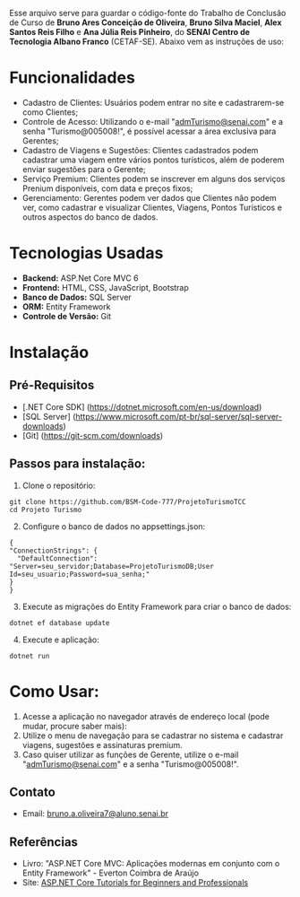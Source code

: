 Esse arquivo serve para guardar o código-fonte do Trabalho de Conclusão de Curso de **Bruno Ares Conceição de Oliveira**, **Bruno Silva Maciel**, **Alex Santos Reis Filho** e **Ana Júlia Reis Pinheiro**, do **SENAI Centro de Tecnologia Albano Franco** (CETAF-SE).
Abaixo vem as instruções de uso:

# Funcionalidades
- Cadastro de Clientes: Usuários podem entrar no site e cadastrarem-se como Clientes;
- Controle de Acesso: Utilizando o e-mail "admTurismo@senai.com" e a senha "Turismo@005008!", é possível acessar a área exclusiva para Gerentes;
- Cadastro de Viagens e Sugestões: Clientes cadastrados podem cadastrar uma viagem entre vários pontos turísticos, além de poderem enviar sugestões para o Gerente;
- Serviço Premium: Clientes podem se inscrever em alguns dos serviços Prenium disponíveis, com data e preços fixos;
- Gerenciamento: Gerentes podem ver dados que Clientes não podem ver, como cadastrar e visualizar Clientes, Viagens, Pontos Turísticos e outros aspectos do banco de dados.

# Tecnologias Usadas
- **Backend:** ASP.Net Core MVC 6
- **Frontend:** HTML, CSS, JavaScript, Bootstrap
- **Banco de Dados:** SQL Server
- **ORM:** Entity Framework
- **Controle de Versão:** Git

# Instalação
## Pré-Requisitos
- [.NET Core SDK] (https://dotnet.microsoft.com/en-us/download)
- [SQL Server] (https://www.microsoft.com/pt-br/sql-server/sql-server-downloads)
- [Git] (https://git-scm.com/downloads)

## Passos para instalação:
1. Clone o repositório:
```
git clone https://github.com/BSM-Code-777/ProjetoTurismoTCC
cd Projeto Turismo
```
2. Configure o banco de dados no appsettings.json:
  ```
{
  "ConnectionStrings": {
    "DefaultConnection": "Server=seu_servidor;Database=ProjetoTurismoDB;User Id=seu_usuario;Password=sua_senha;"
  }
}
```
3. Execute as migrações do Entity Framework para criar o banco de dados:
```
dotnet ef database update
```
4. Execute e aplicação:
```
dotnet run
```

# Como Usar:
1. Acesse a aplicação no navegador através de endereço local (pode mudar, procure saber mais):
2. Utilize o menu de navegação para se cadastrar no sistema e cadastrar viagens, sugestões e assinaturas premium.
3. Caso quiser utilizar as funções de Gerente, utilize o e-mail "admTurismo@senai.com" e a senha "Turismo@005008!".

## Contato
- Email: bruno.a.oliveira7@aluno.senai.br

## Referências
- Livro: "ASP.NET Core MVC: Aplicações modernas em conjunto com o Entity Framework" - Everton Coimbra de Araújo
- Site: [ASP.NET Core Tutorials for Beginners and Professionals](https://dotnettutorials.net/course/asp-net-core-tutorials/)
